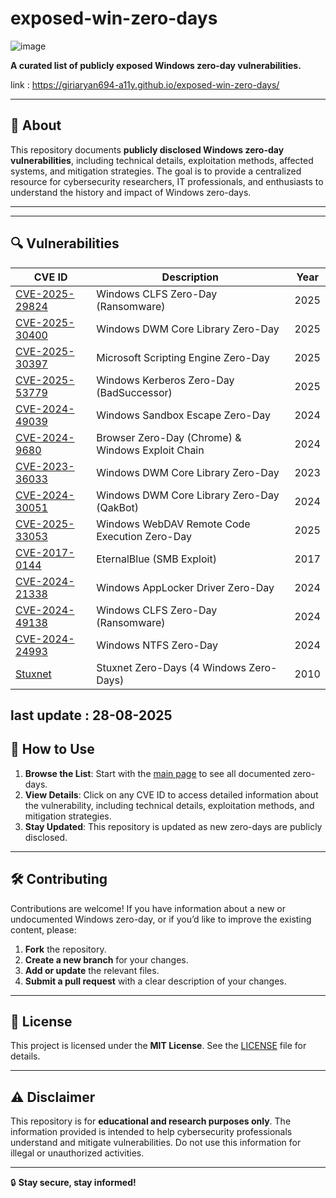 # exposed-win-zero-days

![image](https://mistralaichatupprodswe.blob.core.windows.net/chat-images/assistant/d4/b5/ae/d4b5ae8d-4328-45a7-b029-4ab9ee73af2f/277603e6-0f58-4c12-8b46-1a49ac1325c5/2f4a082a-8a51-4967-85fc-0d96efc0f7f2/d5088769-f2f0-43d1-9629-8d481e154df9.jpg?sv=2025-01-05&st=2025-08-28T02%3A36%3A30Z&se=2025-08-28T03%3A36%3A30Z&sr=b&sp=rade&sig=Z641O7ADhlAL%2FLfYM0MykW5WUODiQhNVAsFHbb%2B2uZM%3D)

**A curated list of publicly exposed Windows zero-day vulnerabilities.**

link : https://giriaryan694-a11y.github.io/exposed-win-zero-days/

---

## 📌 About

This repository documents **publicly disclosed Windows zero-day vulnerabilities**, including technical details, exploitation methods, affected systems, and mitigation strategies. The goal is to provide a centralized resource for cybersecurity researchers, IT professionals, and enthusiasts to understand the history and impact of Windows zero-days.

---


---

## 🔍 Vulnerabilities

| CVE ID               | Description                                      | Year  |
|----------------------|--------------------------------------------------|-------|
| [CVE-2025-29824](zero/CVE-2025-29824/) | Windows CLFS Zero-Day (Ransomware)              | 2025  |
| [CVE-2025-30400](zero/CVE-2025-30400/) | Windows DWM Core Library Zero-Day               | 2025  |
| [CVE-2025-30397](zero/CVE-2025-30397/) | Microsoft Scripting Engine Zero-Day             | 2025  |
| [CVE-2025-53779](zero/CVE-2025-53779/) | Windows Kerberos Zero-Day (BadSuccessor)        | 2025  |
| [CVE-2024-49039](zero/CVE-2024-49039/) | Windows Sandbox Escape Zero-Day                 | 2024  |
| [CVE-2024-9680](zero/CVE-2024-9680/)   | Browser Zero-Day (Chrome) & Windows Exploit Chain | 2024  |
| [CVE-2023-36033](zero/CVE-2023-36033/) | Windows DWM Core Library Zero-Day               | 2023  |
| [CVE-2024-30051](zero/CVE-2024-30051/) | Windows DWM Core Library Zero-Day (QakBot)      | 2024  |
| [CVE-2025-33053](zero/CVE-2025-33053/) | Windows WebDAV Remote Code Execution Zero-Day   | 2025  |
| [CVE-2017-0144](zero/CVE-2017-0144/) | EternalBlue (SMB Exploit)                       | 2017  |
| [CVE-2024-21338](zero/CVE-2024-21338/) | Windows AppLocker Driver Zero-Day               | 2024  |
| [CVE-2024-49138](zero/CVE-2024-49138/) | Windows CLFS Zero-Day (Ransomware)              | 2024  |
| [CVE-2024-24993](zero/CVE-2024-24993/) | Windows NTFS Zero-Day                            | 2024  |
| [Stuxnet](zero/Stuxnet/)              | Stuxnet Zero-Days (4 Windows Zero-Days)          | 2010  |

last update : 28-08-2025
---

## 🚀 How to Use

1. **Browse the List**: Start with the [main page](index.html) to see all documented zero-days.
2. **View Details**: Click on any CVE ID to access detailed information about the vulnerability, including technical details, exploitation methods, and mitigation strategies.
3. **Stay Updated**: This repository is updated as new zero-days are publicly disclosed.

---

## 🛠️ Contributing

Contributions are welcome! If you have information about a new or undocumented Windows zero-day, or if you’d like to improve the existing content, please:

1. **Fork** the repository.
2. **Create a new branch** for your changes.
3. **Add or update** the relevant files.
4. **Submit a pull request** with a clear description of your changes.

---

## 📜 License

This project is licensed under the **MIT License**. See the [LICENSE](LICENSE) file for details.

---

## ⚠️ Disclaimer

This repository is for **educational and research purposes only**. The information provided is intended to help cybersecurity professionals understand and mitigate vulnerabilities. Do not use this information for illegal or unauthorized activities.

---

🔒 **Stay secure, stay informed!**


